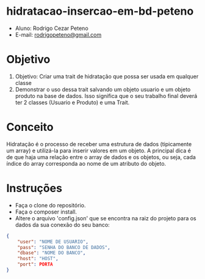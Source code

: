 # hidratacao-insercao-em-bd-peteno

- Aluno: Rodrigo Cezar Peteno
- E-mail: rodrigopeteno@gmail.com

# Objetivo
1. Objetivo: Criar uma trait de hidratação que possa ser usada em qualquer classe
2. Demonstrar o uso dessa trait salvando um objeto usuario e um objeto produto na base de dados. Isso significa que o seu trabalho final deverá ter 2 classes (Usuario e Produto) e uma Trait.

# Conceito

Hidratação é o processo de receber uma estrutura de dados (tipicamente um array) e utilizá-la para inserir valores em um objeto. A principal dica é de que haja uma relação entre o array de dados e os objetos, ou seja, cada índice do array corresponda ao nome de um atributo do objeto.

# Instruções

- Faça o clone do repositório.
- Faça o composer install.
- Altere o arquivo 'config.json' que se encontra na raiz do projeto para os dados da sua conexão do seu banco:
```json
{
    "user": "NOME DE USUARIO",
    "pass": "SENHA DO BANCO DE DADOS",
    "dbase": "NOME DO BANCO",
    "host": "HOST",
    "port": PORTA
}
```